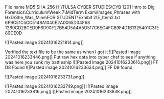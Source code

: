 File name	MD5	SHA-256
H:\TULSA CYBER STUDIES\CYB 1201 Intro to Dig Forensics\Curriculum\Week 7\MidTerm Exam\Images_Phrases with HxD\She_Was_Mine\FOR STUDENT\Exhibit 2\E_Item2.txt	6F9C51C5CC5148A1040E2A0065D04F68	1269CD2BCED9F6D90F27B54D5A4A5D517C6EC4FC89F4D1B1325401C31E89DE0D

![[Pasted image 20241016221814.png]]

Verified the text file to be the same as when I got it
![[Pasted image 20241016233446.png]]
Put raw hex data into cyber chef to see if anything was here
you sunk my battleship
![[Pasted image 20241016233616.png]]
FF D8 Found
![[Pasted image 20241016233634.png]]
FF D9 found


![[Pasted image 20241016233731.png]]

![[Pasted image 20241016233749.png]]
![[Pasted image 20241016233816.png]]![[Pasted image 20241016233838.png]]

